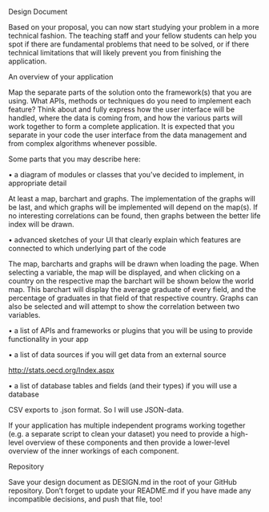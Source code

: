 Design Document

Based on your proposal, you can now start studying your problem in a more technical fashion. The teaching staff and your fellow students can help you spot if there are fundamental problems that need to be solved, or if there technical limitations that will likely prevent you from finishing the application.

An overview of your application

Map the separate parts of the solution onto the framework(s) that you are using. What APIs, methods or techniques do you need to implement each feature? Think about and fully express how the user interface will be handled, where the data is coming from, and how the various parts will work together to form a complete application.
It is expected that you separate in your code the user interface from the data management and from complex algorithms whenever possible.


Some parts that you may describe here:

•	a diagram of modules or classes that you’ve decided to implement, in appropriate detail

At least a map, barchart and graphs. The implementation of the graphs will be last, and which graphs will be implemented will depend on the map(s). If no interesting correlations can be found, then graphs between the better life index will be drawn.

•	advanced sketches of your UI that clearly explain which features are connected to which underlying part of the code

The map, barcharts and graphs will be drawn when loading the page. When selecting a variable, the map will be displayed, and when clicking on a country on the respective map the barchart will be shown below the world map. This barchart will display the average graduate of every field, and the percentage of graduates in that field of that respective country.
Graphs can also be selected and will attempt to show the correlation between two variables.

•	a list of APIs and frameworks or plugins that you will be using to provide functionality in your app

•	a list of data sources if you will get data from an external source

http://stats.oecd.org/Index.aspx

•	a list of database tables and fields (and their types) if you will use a database

CSV exports to .json format. So I will use JSON-data.

If your application has multiple independent programs working together (e.g. a separate script to clean your dataset) you need to provide a high-level overview of these components and then provide a lower-level overview of the inner workings of each component.

Repository

Save your design document as DESIGN.md in the root of your GitHub repository. Don’t forget to update your README.md if you have made any incompatible decisions, and push that file, too!
